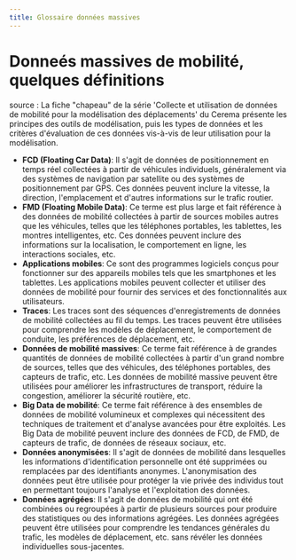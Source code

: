 ```yaml
---
title: Glossaire données massives
---
```


# Donneés massives de mobilité, quelques définitions 


source : 
La fiche "chapeau"  de la série 'Collecte et utilisation de données de mobilité pour la modélisation des déplacements' du Cerema présente les principes des outils de modélisation, puis les types de données et les critères d'évaluation de ces données vis-à-vis de leur utilisation pour la modélisation.
- **FCD (Floating Car Data)**:
Il s'agit de données de positionnement en temps réel collectées à partir de véhicules individuels, généralement via des systèmes de navigation par satellite ou des systèmes de positionnement par GPS. Ces données peuvent inclure la vitesse, la direction, l'emplacement et d'autres informations sur le trafic routier.
- **FMD (Floating Mobile Data)**:
Ce terme est plus large et fait référence à des données de mobilité collectées à partir de sources mobiles autres que les véhicules, telles que les téléphones portables, les tablettes, les montres intelligentes, etc. Ces données peuvent inclure des informations sur la localisation, le comportement en ligne, les interactions sociales, etc.
- **Applications mobiles**:
Ce sont des programmes logiciels conçus pour fonctionner sur des appareils mobiles tels que les smartphones et les tablettes. Les applications mobiles peuvent collecter et utiliser des données de mobilité pour fournir des services et des fonctionnalités aux utilisateurs.
- **Traces**:
Les traces sont des séquences d'enregistrements de données de mobilité collectées au fil du temps. Les traces peuvent être utilisées pour comprendre les modèles de déplacement, le comportement de conduite, les préférences de déplacement, etc.
- **Données de mobilité massives**:
Ce terme fait référence à de grandes quantités de données de mobilité collectées à partir d'un grand nombre de sources, telles que des véhicules, des téléphones portables, des capteurs de trafic, etc. Les données de mobilité massive peuvent être utilisées pour améliorer les infrastructures de transport, réduire la congestion, améliorer la sécurité routière, etc.
- **Big Data de mobilité**:
Ce terme fait référence à des ensembles de données de mobilité volumineux et complexes qui nécessitent des techniques de traitement et d'analyse avancées pour être exploités. Les Big Data de mobilité peuvent inclure des données de FCD, de FMD, de capteurs de trafic, de données de réseaux sociaux, etc.
- **Données anonymisées**:
Il s'agit de données de mobilité dans lesquelles les informations d'identification personnelle ont été supprimées ou remplacées par des identifiants anonymes. L'anonymisation des données peut être utilisée pour protéger la vie privée des individus tout en permettant toujours l'analyse et l'exploitation des données.
- **Données agrégées**:
Il s'agit de données de mobilité qui ont été combinées ou regroupées à partir de plusieurs sources pour produire des statistiques ou des informations agrégées. Les données agrégées peuvent être utilisées pour comprendre les tendances générales du trafic, les modèles de déplacement, etc. sans révéler les données individuelles sous-jacentes.
